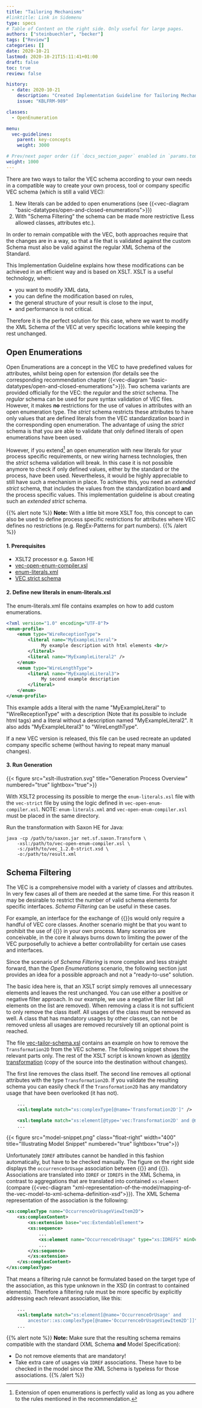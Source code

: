 ```yaml
---
title: "Tailoring Mechanisms"
#linktitle: Link in Sidemenu
type: specs
# Table of Content on the right side. Only useful for large pages.
authors: ["steinbuechler", "becker"]
tags: ["Review"]
categories: []
date: 2020-10-21
lastmod: 2020-10-21T15:11:41+01:00
draft: false
toc: true
review: false 

history:
  - date: 2020-10-21
    description: "Created Implementation Guideline for Tailoring Mechanisms"
    issue: "KBLFRM-989"

classes:
  - OpenEnumeration

menu:
  vec-guidelines:
    parent: key-concepts
    weight: 3000

# Prev/next pager order (if `docs_section_pager` enabled in `params.toml`)
weight: 1000
---
```

There are two ways to tailor the VEC schema according to your own needs in a
compatible way to create your own process, tool or company specific VEC schema
(which is still a valid VEC):

1. New literals can be added to open enumerations (see
   {{<vec-diagram "basic-datatypes/open-and-closed-enumerations">}})
2. With "Schema Filtering" the schema can be made more restrictive (Less allowed
   classes, attributes etc.).

In order to remain compatible with the VEC, both approaches require that the
changes are in a way, so that a file that is validated against the custom Schema
must also be valid against the regular XML Schema of the Standard.

This Implementation Guideline explains how these modifications can be achieved
in an efficient way and is based on XSLT. XSLT is a useful technology, when:

- you want to modify XML data,
- you can define the modification based on rules,
- the general structure of your result is close to the input,
- and performance is not critical.

Therefore it is the perfect solution for this case, where we want to modify the
XML Schema of the VEC at very specific locations while keeping the rest
unchanged.

## Open Enumerations

Open Enumerations are a concept in the VEC to have predefined values for
attributes, whilst being open for extension (for details see the corresponding
recommendation chapter
{{<vec-diagram "basic-datatypes/open-and-closed-enumerations">}}). Two schema
variants are provided officially for the VEC: the _regular_ and the _strict_
schema. The _regular_ schema can be used for pure syntax validation of VEC
files. However, it makes **no** restrictions for the use of values in attributes
with an open enumeration type. The _strict_ schema restricts these attributes to
have only values that are defined literals from the VEC standardization board in
the corresponding open enumeration. The advantage of using the _strict_ schema
is that you are able to validate that only defined literals of open enumerations
have been used.

However, if you extend[^1] an open enumeration with new literals for your
process specific requirements, or new wiring harness technologies, then the
_strict_ schema validation will break. In this case it is not possible anymore
to check if only defined values, either by the standard or the process, have
been used. Nevertheless, it would be highly appreciable to still have such a
mechanism in place. To achieve this, you need an _extended strict_ schema, that
includes the values from the standardization board **and** the process specific
values. This implementation guideline is about creating such an _extended
strict_ schema.

{{% alert note %}} **Note:** With a little bit more XSLT foo, this concept to
can also be used to define process specific restrictions for attributes where
VEC defines no restrictions (e.g. RegEx-Patterns for part numbers).
{{% /alert %}}

[^1]:
    Extension of open enumerations is perfectly valid as long as you adhere to
    the rules mentioned in the recommendation.

#### 1. Prerequisites

- XSLT2 processor e.g. Saxon HE
- <a href="vec-open-enum-compiler.xsl" download >vec-open-enum-compiler.xsl</a>
- <a href="enum-literals.xml" download >enum-literals.xml</a>
- [VEC strict schema](https://ecad-wiki.prostep.org/specifications/vec/)

#### 2. Define new literals in enum-literals.xsl

The enum-literals.xml file contains examples on how to add custom enumerations.

```xml
<?xml version="1.0" encoding="UTF-8"?>
<enum-profile>
    <enum type="WireReceptionType">
        <literal name="MyExampleLiteral">
             My example description with html elements <br/>
        </literal>
        <literal name="MyExampleLiteral2" />
    </enum>
    <enum type="WireLengthType">
        <literal name="MyExampleLiteral3">
             My second example description
        </literal>
    </enum>
</enum-profile>
```

This example adds a literal with the name "MyExampleLiteral" to
"WireReceptionType" with a description (Note that its possible to include html
tags) and a literal without a description named "MyExampleLiteral2". It also
adds "MyExampleLiteral3" to "WireLengthType".

If a new VEC version is released, this file can be used recreate an updated
company specific scheme (without having to repeat many manual changes).

#### 3. Run Generation

{{< figure src="xslt-illustration.svg"  title="Generation Process Overview" numbered="true" lightbox="true">}}

With XSLT2 processing its possible to merge the `enum-literals.xsl` file with
the `vec-strict` file by using the logic defined in
`vec-open-enum-compiler.xsl`. NOTE: `enum-literals.xml` and
`vec-open-enum-compiler.xsl` must be placed in the same directory.

Run the transformation with Saxon HE for Java:

```console
java -cp /path/to/saxon.jar net.sf.saxon.Transform \
    -xsl:/path/to/vec-open-enum-compiler.xsl \
    -s:/path/to/vec_1.2.0-strict.xsd \
    -o:/path/to/result.xml
```

## Schema Filtering

The VEC is a comprehensive model with a variety of classes and attributes. In
very few cases all of them are needed at the same time. For this reason it may
be desirable to restrict the number of valid schema elements for specific
interfaces. _Schema Filtering_ can be useful in these cases.

For example, an interface for the exchange of {{<vec-class UsageNode>}}s would
only require a handful of VEC core classes. Another scenario might be that you
want to prohibit the use of {{<vec-class CustomProperty >}} in your own process.
Many scenarios are conceivable, in the core it always burns down to limiting the
power of the VEC purposefully to achieve a better controllability for certain
use cases and interfaces.

Since the scenario of _Schema Filtering_ is more complex and less straight
forward, than the _Open Enumerations_ scenario, the following section just
provides an idea for a possible approach and not a "ready-to-use" solution.

The basic idea here is, that an XSLT script simply removes all unnecessary
elements and leaves the rest unchanged. You can use either a positive or
negative filter approach. In our example, we use a negative filter list (all
elements on the list are removed). When removing a class it is not sufficient to
only remove the class itself. All usages of the class must be removed as well. A
class that has mandatory usages by other classes, can not be removed unless all
usages are removed recursively till an optional point is reached.

The file <a href="vec-tailoring-schema.xsl" download >vec-tailor-schema.xsl</a>
contains an example on how to remove the `Transformation2D` from the VEC scheme.
The following snippet shows the relevant parts only. The rest of the XSLT script
is known known as
[identity transformation](https://en.wikipedia.org/wiki/Identity_transform)
(copy of the source into the destination without changes).

The first line removes the class itself. The second line removes all optional
attributes with the type `Transformation2D`. If you validate the resulting
schema you can easily check if the `Transformation2D` has any mandatory usage
that have been overlooked (it has not).

```xml
    ...
    <xsl:template match="xs:complexType[@name='Transformation2D']" />

    <xsl:template match="xs:element[@type='vec:Transformation2D' and @minOccurs=0]" />
    ...
```

{{< figure src="model-snippet.png" class="float-right" width="400" title="Illustrating Model Snippet" numbered="true" lightbox="true">}}

Unfortunately `IDREF` attributes cannot be handled in this fashion
automatically, but have to be checked manually. The figure on the right side
displays the `occurrenceOrUsage` association between
{{<vec-class OccurrenceOrUsageViewItem2D>}} and
{{<vec-class OccurrenceOrUsage>}}. Associations are translated into `IDREF` or
`IDREFS` in the XML Schema, in contrast to aggregations that are translated into
contained `xs:element` (compare
{{<vec-diagram "xml-representation-of-the-model/mapping-of-the-vec-model-to-xml-schema-definition-xsd">}}).
The XML Schema representation of the association is the following:

```xml
<xs:complexType name="OccurrenceOrUsageViewItem2D">
    <xs:complexContent>
        <xs:extension base="vec:ExtendableElement">
        <xs:sequence>
            ...
            <xs:element name="OccurrenceOrUsage" type="xs:IDREFS" minOccurs="0"/>
            ...
        </xs:sequence>
        </xs:extension>
    </xs:complexContent>
</xs:complexType>
```

That means a filtering rule cannot be formulated based on the target type of the
association, as this type unknown in the XSD (in contrast to contained
elements). Therefore a filtering rule must be more specific by explicitly
addressing each relevant association, like this:

```xml
    ...
    <xsl:template match="xs:element[@name='OccurrenceOrUsage' and
        ancestor::xs:complexType[@name='OccurrenceOrUsageViewItem2D']]" />
    ...
```

{{% alert note %}} **Note:** Make sure that the resulting schema remains
compatible with the standard (XML Schema **and** Model Specification):

- Do not remove elements that are mandatory!
- Take extra care of usages via `IDREF` associations. These have to be checked
  in the model since the XML Schema is typeless for those associations.
  {{% /alert %}}
